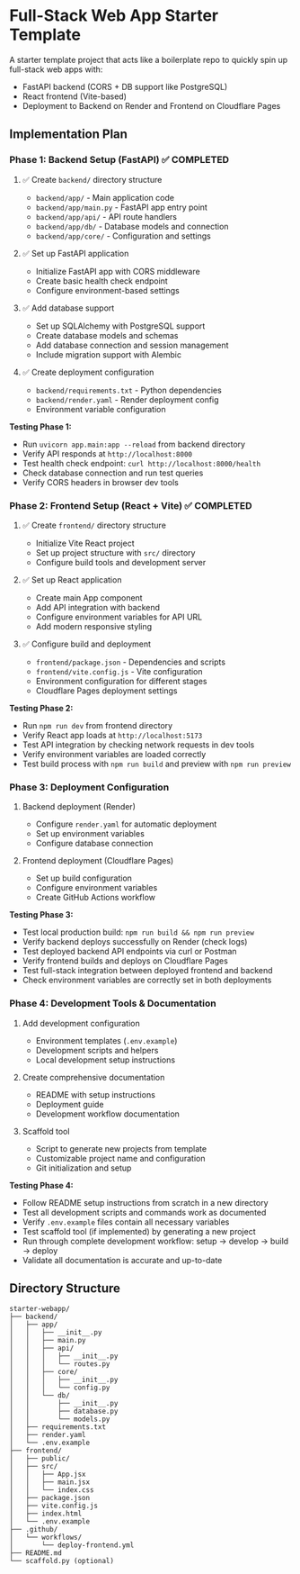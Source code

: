 # Full-Stack Web App Starter Template

A starter template project that acts like a boilerplate repo to quickly spin up full-stack web apps with:
* FastAPI backend (CORS + DB support like PostgreSQL)
* React frontend (Vite-based)
* Deployment to Backend on Render and Frontend on Cloudflare Pages

## Implementation Plan

### Phase 1: Backend Setup (FastAPI) ✅ COMPLETED
1. ✅ Create `backend/` directory structure
   - `backend/app/` - Main application code
   - `backend/app/main.py` - FastAPI app entry point
   - `backend/app/api/` - API route handlers
   - `backend/app/db/` - Database models and connection
   - `backend/app/core/` - Configuration and settings

2. ✅ Set up FastAPI application
   - Initialize FastAPI app with CORS middleware
   - Create basic health check endpoint
   - Configure environment-based settings

3. ✅ Add database support
   - Set up SQLAlchemy with PostgreSQL support
   - Create database models and schemas
   - Add database connection and session management
   - Include migration support with Alembic

4. ✅ Create deployment configuration
   - `backend/requirements.txt` - Python dependencies
   - `backend/render.yaml` - Render deployment config
   - Environment variable configuration

**Testing Phase 1:**
- Run `uvicorn app.main:app --reload` from backend directory
- Verify API responds at `http://localhost:8000`
- Test health check endpoint: `curl http://localhost:8000/health`
- Check database connection and run test queries
- Verify CORS headers in browser dev tools

### Phase 2: Frontend Setup (React + Vite) ✅ COMPLETED
1. ✅ Create `frontend/` directory structure
   - Initialize Vite React project
   - Set up project structure with `src/` directory
   - Configure build tools and development server

2. ✅ Set up React application
   - Create main App component
   - Add API integration with backend
   - Configure environment variables for API URL
   - Add modern responsive styling

3. ✅ Configure build and deployment
   - `frontend/package.json` - Dependencies and scripts
   - `frontend/vite.config.js` - Vite configuration
   - Environment configuration for different stages
   - Cloudflare Pages deployment settings

**Testing Phase 2:**
- Run `npm run dev` from frontend directory
- Verify React app loads at `http://localhost:5173`
- Test API integration by checking network requests in dev tools
- Verify environment variables are loaded correctly
- Test build process with `npm run build` and preview with `npm run preview`

### Phase 3: Deployment Configuration
1. Backend deployment (Render)
   - Configure `render.yaml` for automatic deployment
   - Set up environment variables
   - Configure database connection

2. Frontend deployment (Cloudflare Pages)
   - Set up build configuration
   - Configure environment variables
   - Create GitHub Actions workflow

**Testing Phase 3:**
- Test local production build: `npm run build && npm run preview`
- Verify backend deploys successfully on Render (check logs)
- Test deployed backend API endpoints via curl or Postman
- Verify frontend builds and deploys on Cloudflare Pages
- Test full-stack integration between deployed frontend and backend
- Check environment variables are correctly set in both deployments

### Phase 4: Development Tools & Documentation
1. Add development configuration
   - Environment templates (`.env.example`)
   - Development scripts and helpers
   - Local development setup instructions

2. Create comprehensive documentation
   - README with setup instructions
   - Deployment guide
   - Development workflow documentation

3. Scaffold tool
   - Script to generate new projects from template
   - Customizable project name and configuration
   - Git initialization and setup

**Testing Phase 4:**
- Follow README setup instructions from scratch in a new directory
- Test all development scripts and commands work as documented
- Verify `.env.example` files contain all necessary variables
- Test scaffold tool (if implemented) by generating a new project
- Run through complete development workflow: setup → develop → build → deploy
- Validate all documentation is accurate and up-to-date

## Directory Structure
```
starter-webapp/
├── backend/
│   ├── app/
│   │   ├── __init__.py
│   │   ├── main.py
│   │   ├── api/
│   │   │   ├── __init__.py
│   │   │   └── routes.py
│   │   ├── core/
│   │   │   ├── __init__.py
│   │   │   └── config.py
│   │   └── db/
│   │       ├── __init__.py
│   │       ├── database.py
│   │       └── models.py
│   ├── requirements.txt
│   ├── render.yaml
│   └── .env.example
├── frontend/
│   ├── public/
│   ├── src/
│   │   ├── App.jsx
│   │   ├── main.jsx
│   │   └── index.css
│   ├── package.json
│   ├── vite.config.js
│   ├── index.html
│   └── .env.example
├── .github/
│   └── workflows/
│       └── deploy-frontend.yml
├── README.md
└── scaffold.py (optional)
```
